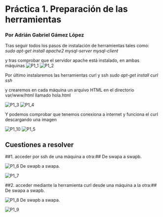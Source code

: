 # Práctica 1. Preparación de las herramientas
### Por Adrián Gabriel Gámez López

Tras seguir todos los pasos de instalación de herramientas tales como:
*sudo apt-get install apache2 mysql-server mysql-client*

y tras comprobar que el servidor apache está instalado, en ambas máquinas
![P1_1](../imagenes/p1_1.png)
![P1_2](../imagenes/p1_2.png)

Por último instalaremos las herramientas curl y ssh
*sudo apt-get install curl ssh*

y crearemos en cada máquina un arquivo HTML en el directorio var/www/html llamado hola.html

![P1_3](../imagenes/p1_3.png)
![P1_4](../imagenes/p1_4.png)

Y podemos comprobar que tenemos conexiona a internet y funciona el curl descargando una imagen

![P1_10](../imagenes/p1_10.png)
![P1_5](../imagenes/p1_5.png)

## Cuestiones a resolver

##1. acceder por ssh de una máquina a otra:##
	De swapa a swapb.

![P1_6](../imagenes/p1_6.png)
	De swapb a swapa.

![P1_7](../imagenes/p1_7.png)

##2. acceder mediante la herramienta curl desde una máquina a la otra:##
	De swapa a swapb.

![P1_8](../imagenes/p1_8.png)
	De swapb a swapa.

![P1_9](../imagenes/p1_9.png)
